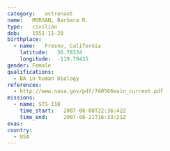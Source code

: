 ```yaml
---
category:	astronaut
name:	MORGAN, Barbara R.
type:	civilian
dob:	1951-11-28
birthplace:
  - name:	Fresno, California
    latitude:	36.78334
    longitude:	-119.79435
gender:	Female
qualifications:
  - BA in human biology
references:
  - http://www.nasa.gov/pdf/740566main_current.pdf
missions:
  - name: STS-118
    time_start:   2007-08-08T22:36:42Z
    time_end:     2007-08-21T16:33:21Z
evas:
country:
  - USA
---
```

